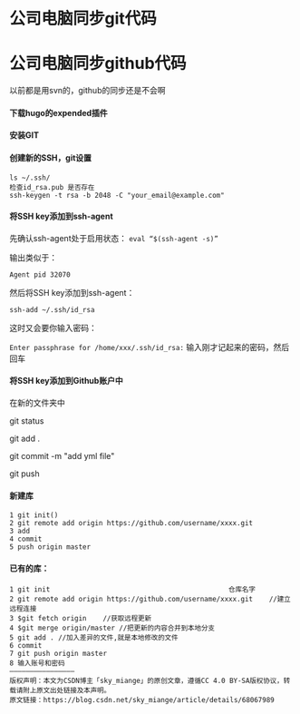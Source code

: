 # 公司电脑同步git代码




# 公司电脑同步github代码

以前都是用svn的，github的同步还是不会啊

#### 下载hugo的expended插件

#### 安装GIT

#### 创建新的SSH，git设置

```
ls ~/.ssh/
检查id_rsa.pub 是否存在
ssh-keygen -t rsa -b 2048 -C "your_email@example.com"

```

#### 将SSH key添加到ssh-agent

先确认ssh-agent处于启用状态：
 `eval “$(ssh-agent -s)”`

输出类似于：

```
Agent pid 32070
```

然后将SSH key添加到ssh-agent：

```
ssh-add ~/.ssh/id_rsa
```

这时又会要你输入密码：

`Enter passphrase for /home/xxx/.ssh/id_rsa:`
 输入刚才记起来的密码，然后回车

#### 将SSH key添加到Github账户中

在新的文件夹中

git status  

git add . 

git commit -m "add yml file" 

git push



#### 新建库

```
1 git init()
2 git remote add origin https://github.com/username/xxxx.git
3 add
4 commit
5 push origin master
```

#### 已有的库：

```
1 git init                                            仓库名字
2 git remote add origin https://github.com/username/xxxx.git    //建立远程连接
3 $git fetch origin    //获取远程更新 
4 $git merge origin/master //把更新的内容合并到本地分支
5 git add . //加入差异的文件,就是本地修改的文件
6 commit  
7 git push origin master
8 输入账号和密码
————————————————
版权声明：本文为CSDN博主「sky_miange」的原创文章，遵循CC 4.0 BY-SA版权协议，转载请附上原文出处链接及本声明。
原文链接：https://blog.csdn.net/sky_miange/article/details/68067989
```


